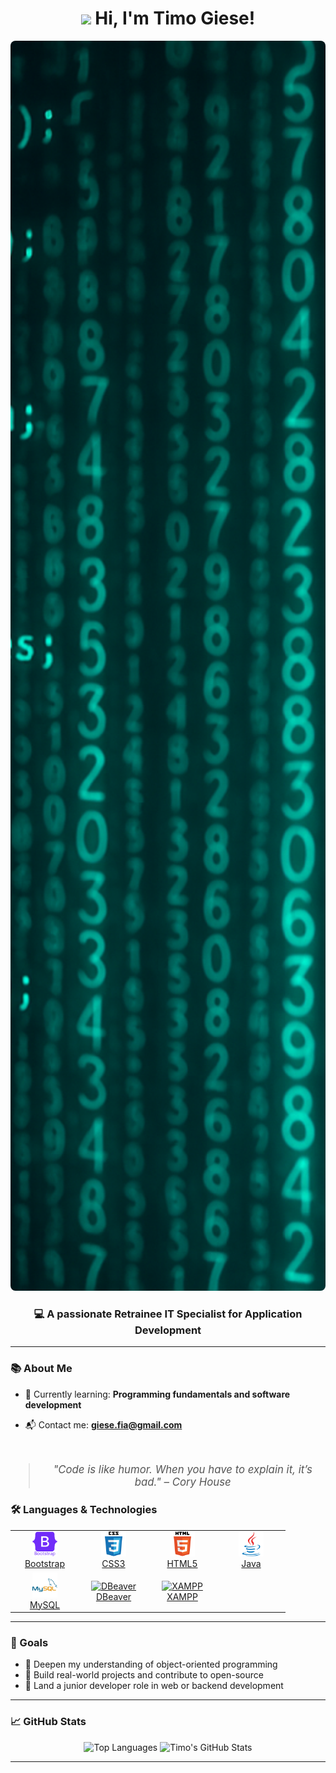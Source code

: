 <h1 align="center">
  <img src="https://media.giphy.com/media/hvRJCLFzcasrR4ia7z/giphy.gif" width="40px"> Hi, I'm Timo Giese! 
</h1>


<div align="center">
  <img src="https://github.com/fiaTG/fiaTG/blob/main/githubprofile.png?raw=true" alt="Galactic Background" style="width: 100%; height: 50vh; object-fit: cover; border-radius: 8px;" />
</div>


<h3 align="center">💻 A passionate Retrainee IT Specialist for Application Development</h3>

---

### 📚 About Me

- 🌱 Currently learning: **Programming fundamentals and software development**
- 📬 Contact me: **giese.fia@gmail.com**

  <br>

<div align="center">
  <blockquote style="font-style: italic; font-size: 1.2em; color: #555;">
    "Code is like humor. When you have to explain it, it’s bad." – Cory House
  </blockquote>
</div>





### 🛠️ Languages & Technologies


<table align="center">
  <tr>
    <td align="center" width="96">
      <a href="https://getbootstrap.com" target="_blank">
        <img src="https://raw.githubusercontent.com/devicons/devicon/master/icons/bootstrap/bootstrap-plain-wordmark.svg" alt="Bootstrap" width="40" height="40"/>
        <br />Bootstrap
      </a>
    </td>
    <td align="center" width="96">
      <a href="https://www.w3schools.com/css/" target="_blank">
        <img src="https://raw.githubusercontent.com/devicons/devicon/master/icons/css3/css3-original-wordmark.svg" alt="CSS3" width="40" height="40"/>
        <br />CSS3
      </a>
    </td>
    <td align="center" width="96">
      <a href="https://www.w3.org/html/" target="_blank">
        <img src="https://raw.githubusercontent.com/devicons/devicon/master/icons/html5/html5-original-wordmark.svg" alt="HTML5" width="40" height="40"/>
        <br />HTML5
      </a>
    </td>
    <td align="center" width="96">
      <a href="https://www.java.com" target="_blank">
        <img src="https://raw.githubusercontent.com/devicons/devicon/master/icons/java/java-original.svg" alt="Java" width="40" height="40"/>
        <br />Java
      </a>
    </td>
  </tr>
  <tr>
    <td align="center" width="96">
      <a href="https://www.mysql.com" target="_blank">
        <img src="https://raw.githubusercontent.com/devicons/devicon/master/icons/mysql/mysql-original-wordmark.svg" alt="MySQL" width="40" height="40"/>
        <br />MySQL
      </a>
    </td>
    <td align="center" width="96">
      <a href="https://dbeaver.io/" target="_blank">
        <img src="https://dbeaver.com/img/dbeaver-head.png" alt="DBeaver" width="40" height="40"/>
        <br />DBeaver
      </a>
    </td>
    <td align="center" width="96">
      <a href="https://www.apachefriends.org/" target="_blank">
        <img src="https://img.icons8.com/fluency/48/000000/xampp.png" alt="XAMPP" width="40" height="40"/>
        <br />XAMPP
      </a>
    </td>
  </tr>
</table>


---

### 🚀 Goals

- 🧠 Deepen my understanding of object-oriented programming
- 💼 Build real-world projects and contribute to open-source
- 🎯 Land a junior developer role in web or backend development

---

### 📈 GitHub Stats




<div align="center">
  <img src="https://github-readme-stats.vercel.app/api/top-langs/?username=fiaTG&layout=compact&theme=radical" alt="Top Languages" width="45%" />
  <img src="https://github-readme-stats.vercel.app/api?username=fiaTG&show_icons=true&theme=radical" alt="Timo's GitHub Stats" width="45%" />

</div>

---

